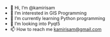 - 👋 Hi, I’m @kamirisam
- 👀 I’m interested in GIS Programming
- 🌱 I’m currently learning Python programming
- 💞️ I’m looking into Pyqt5
- 📫 How to reach me kamirisam@gmail.com

<!---
kamirisam/kamirisam is a ✨ special ✨ repository because its `README.md` (this file) appears on your GitHub profile.
You can click the Preview link to take a look at your changes.
--->
